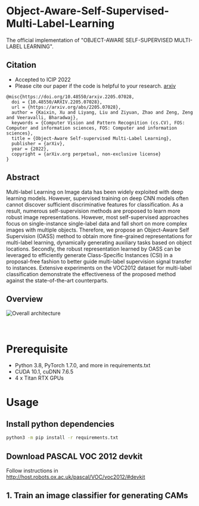 # Object-Aware-Self-Supervised-Multi-Label-Learning
The official implementation of "OBJECT-AWARE SELF-SUPERVISED MULTI-LABEL LEARNING".

## Citation
- Accepted to ICIP 2022
- Please cite our paper if the code is helpful to your research. [arxiv](https://doi.org/10.48550/arXiv.2205.07028)
```
@misc{https://doi.org/10.48550/arxiv.2205.07028,
  doi = {10.48550/ARXIV.2205.07028},
  url = {https://arxiv.org/abs/2205.07028},
  author = {Kaixin, Xu and Liyang, Liu and Ziyuan, Zhao and Zeng, Zeng and Veeravalli, Bharadwaj},
  keywords = {Computer Vision and Pattern Recognition (cs.CV), FOS: Computer and information sciences, FOS: Computer and information sciences},
  title = {Object-Aware Self-supervised Multi-Label Learning},
  publisher = {arXiv},
  year = {2022},
  copyright = {arXiv.org perpetual, non-exclusive license}
}
```

## Abstract
Multi-label Learning on Image data has been widely exploited with deep learning models. However, supervised training on deep CNN models often cannot discover sufficient discriminative features for classification. As a result, numerous self-supervision methods are proposed to learn more robust image representations. However, most self-supervised approaches focus on single-instance single-label data and fall short on more complex images with multiple objects. Therefore, we propose an Object-Aware Self Supervision (OASS) method to obtain more fine-grained representations for multi-label learning, dynamically generating auxiliary tasks based on object locations. Secondly, the robust representation learned by OASS can be leveraged to efficiently generate Class-Specific Instances (CSI) in a proposal-free fashion to better guide multi-label supervision signal transfer to instances. Extensive experiments on the VOC2012 dataset for multi-label classification demonstrate the effectiveness of the proposed method against the state-of-the-art counterparts.

## Overview
![Overall architecture](./res/figure_2.PNG)

<br>

# Prerequisite
- Python 3.8, PyTorch 1.7.0, and more in requirements.txt
- CUDA 10.1, cuDNN 7.6.5
- 4 x Titan RTX GPUs

# Usage

## Install python dependencies
```bash
python3 -m pip install -r requirements.txt
```

## Download PASCAL VOC 2012 devkit
Follow instructions in http://host.robots.ox.ac.uk/pascal/VOC/voc2012/#devkit

## 1. Train an image classifier for generating CAMs
